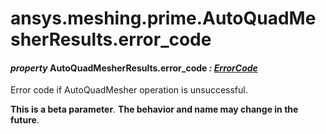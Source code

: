 # ansys.meshing.prime.AutoQuadMesherResults.error_code

<a id="ansys.meshing.prime.AutoQuadMesherResults.error_code"></a>

#### *property* AutoQuadMesherResults.error_code *: [ErrorCode](ansys.meshing.prime.ErrorCode.md#ansys.meshing.prime.ErrorCode)*

Error code if AutoQuadMesher operation is unsuccessful.

**This is a beta parameter**. **The behavior and name may change in the future**.

<!-- !! processed by numpydoc !! -->
